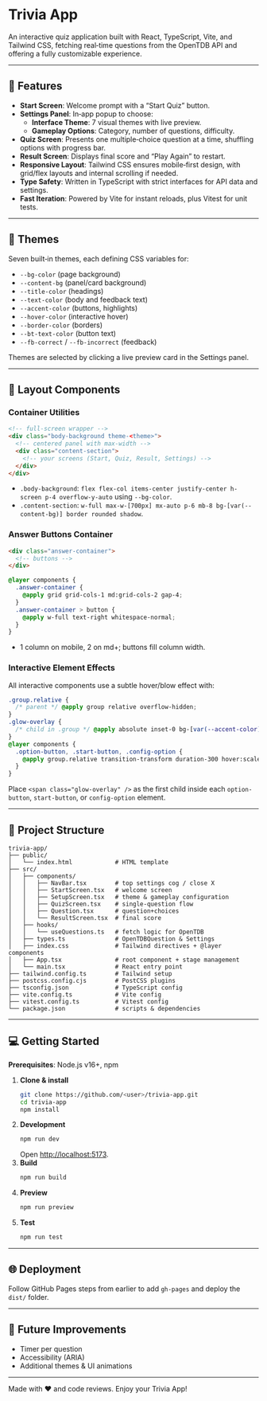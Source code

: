 # Trivia App

An interactive quiz application built with React, TypeScript, Vite, and Tailwind CSS, fetching real‑time questions from the OpenTDB API and offering a fully customizable experience.

---

## 🚀 Features

- **Start Screen**: Welcome prompt with a “Start Quiz” button.
- **Settings Panel**: In‑app popup to choose:
  - **Interface Theme**: 7 visual themes with live preview.
  - **Gameplay Options**: Category, number of questions, difficulty.
- **Quiz Screen**: Presents one multiple‑choice question at a time, shuffling options with progress bar.
- **Result Screen**: Displays final score and “Play Again” to restart.
- **Responsive Layout**: Tailwind CSS ensures mobile‑first design, with grid/flex layouts and internal scrolling if needed.
- **Type Safety**: Written in TypeScript with strict interfaces for API data and settings.
- **Fast Iteration**: Powered by Vite for instant reloads, plus Vitest for unit tests.

---

## 🌈 Themes

Seven built‑in themes, each defining CSS variables for:

- `--bg-color` (page background)
- `--content-bg` (panel/card background)
- `--title-color` (headings)
- `--text-color` (body and feedback text)
- `--accent-color` (buttons, highlights)
- `--hover-color` (interactive hover)
- `--border-color` (borders)
- `--bt-text-color` (button text)
- `--fb-correct` / `--fb-incorrect` (feedback)

Themes are selected by clicking a live preview card in the Settings panel.

---

## 📐 Layout Components

### Container Utilities

```html
<!-- full‑screen wrapper -->
<div class="body-background theme-<theme>">
  <!-- centered panel with max-width -->
  <div class="content-section">
    <!-- your screens (Start, Quiz, Result, Settings) -->
  </div>
</div>
```

- `.body-background`: `flex flex-col items-center justify-center h-screen p-4 overflow-y-auto` using `--bg-color`.
- `.content-section`: `w-full max-w-[700px] mx-auto p-6 mb-8 bg-[var(--content-bg)] border rounded shadow`.

### Answer Buttons Container

```html
<div class="answer-container">
  <!-- buttons -->
</div>
```

```css
@layer components {
  .answer-container {
    @apply grid grid-cols-1 md:grid-cols-2 gap-4;
  }
  .answer-container > button {
    @apply w-full text-right whitespace-normal;
  }
}
```

- 1 column on mobile, 2 on md+; buttons fill column width.

### Interactive Element Effects

All interactive components use a subtle hover/blow effect with:

```css
.group.relative {
  /* parent */ @apply group relative overflow-hidden;
}
.glow-overlay {
  /* child in .group */ @apply absolute inset-0 bg-[var(--accent-color)] opacity-0 blur-md group-hover:opacity-30 transition-opacity;
}
@layer components {
  .option-button, .start-button, .config-option {
    @apply group.relative transition-transform duration-300 hover:scale-110;
  }
}
```

Place `<span class="glow-overlay" />` as the first child inside each `option-button`, `start-button`, or `config-option` element.

---

## 📁 Project Structure

```
trivia-app/
├── public/
│   └── index.html            # HTML template
├── src/
│   ├── components/
│   │   ├── NavBar.tsx        # top settings cog / close X
│   │   ├── StartScreen.tsx   # welcome screen
│   │   ├── SetupScreen.tsx   # theme & gameplay configuration
│   │   ├── QuizScreen.tsx    # single‑question flow
│   │   ├── Question.tsx      # question+choices
│   │   └── ResultScreen.tsx  # final score
│   ├── hooks/
│   │   └── useQuestions.ts   # fetch logic for OpenTDB
│   ├── types.ts              # OpenTDBQuestion & Settings
│   ├── index.css             # Tailwind directives + @layer components
│   ├── App.tsx               # root component + stage management
│   └── main.tsx              # React entry point
├── tailwind.config.ts        # Tailwind setup
├── postcss.config.cjs        # PostCSS plugins
├── tsconfig.json             # TypeScript config
├── vite.config.ts            # Vite config
├── vitest.config.ts          # Vitest config
└── package.json              # scripts & dependencies
```

---

## 💻 Getting Started

**Prerequisites**: Node.js v16+, npm

1. **Clone & install**
   ```bash
   git clone https://github.com/<user>/trivia-app.git
   cd trivia-app
   npm install
   ```
2. **Development**
   ```bash
   npm run dev
   ```
   Open [http://localhost:5173](http://localhost:5173).
3. **Build**
   ```bash
   npm run build
   ```
4. **Preview**
   ```bash
   npm run preview
   ```
5. **Test**
   ```bash
   npm run test
   ```

---

## 🌐 Deployment

Follow GitHub Pages steps from earlier to add `gh-pages` and deploy the `dist/` folder.

---

## 🔮 Future Improvements

- Timer per question
- Accessibility (ARIA)
- Additional themes & UI animations

---

Made with ❤️ and code reviews. Enjoy your Trivia App!
